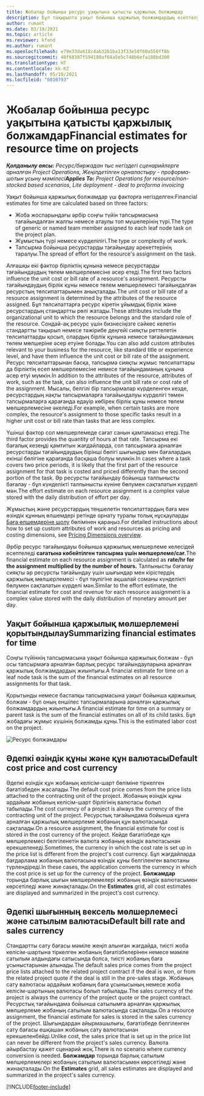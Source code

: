 ```yaml
---
title: Жобалар бойынша ресурс уақытына қатысты қаржылық болжамдар
description: Бұл тақырыпта уақыт бойынша қаржылық болжамдардың есептелу амалы туралы ақпарат берілген.
author: rumant
ms.date: 03/19/2021
ms.topic: article
ms.reviewer: kfend
ms.author: rumant
ms.openlocfilehash: e79e33da618c4ab32b1ba13f33e50f60a550ff0b
ms.sourcegitcommit: 40f68387f594180af64a5e5c748b6efa188bd300
ms.translationtype: HT
ms.contentlocale: kk-KZ
ms.lasthandoff: 05/10/2021
ms.locfileid: "6010793"
---
```

# <a name="financial-estimates-for-resource-time-on-projects"></a><span data-ttu-id="cca2d-103">Жобалар бойынша ресурс уақытына қатысты қаржылық болжамдар</span><span class="sxs-lookup"><span data-stu-id="cca2d-103">Financial estimates for resource time on projects</span></span>

<span data-ttu-id="cca2d-104">_**Қолданылу аясы:** Ресурс/биржадан тыс негіздегі сценарийлерге арналған Project Operations, Жеңілдетілген орналастыру - проформа-шотын ұсыну мәмілесі_</span><span class="sxs-lookup"><span data-stu-id="cca2d-104">_**Applies To:** Project Operations for resource/non-stocked based scenarios, Lite deployment - deal to proforma invoicing_</span></span>

<span data-ttu-id="cca2d-105">Уақыт бойынша қаржылық болжамдар үш факторға негізделген:</span><span class="sxs-lookup"><span data-stu-id="cca2d-105">Financial estimates for time are calculated based on three factors:</span></span> 

- <span data-ttu-id="cca2d-106">Жоба жоспарындағы әрбір соңғы түйін тапсырмасына тағайындалған жалпы немесе атаулы топ мүшелерінің түрі.</span><span class="sxs-lookup"><span data-stu-id="cca2d-106">The type of generic or named team member assigned to each leaf node task on the project plan.</span></span> 
- <span data-ttu-id="cca2d-107">Жұмыстың түрі немесе күрделілігі.</span><span class="sxs-lookup"><span data-stu-id="cca2d-107">The type or complexity of work.</span></span>
- <span data-ttu-id="cca2d-108">Тапсырма бойынша ресурстарды тағайындау әрекеттерінің таралуы.</span><span class="sxs-lookup"><span data-stu-id="cca2d-108">The spread of effort for the resource's assignment on the task.</span></span> 

<span data-ttu-id="cca2d-109">Алғашқы екі фактор бірліктің құнына немесе ресурстарды тағайындаудың төлем мөлшерлемесіне әсер етеді.</span><span class="sxs-lookup"><span data-stu-id="cca2d-109">The first two factors influence the unit cost or bill rate of a resource's assignment.</span></span> <span data-ttu-id="cca2d-110">Ресурсты тағайындаудың бірлік құны немесе төлем мөлшерлемесі тағайындалған ресурстың төлсипаттарымен анықталады.</span><span class="sxs-lookup"><span data-stu-id="cca2d-110">The unit cost or bill rate of a resource assignment is determined by the attributes of the resource assigned.</span></span> <span data-ttu-id="cca2d-111">Бұл төлсипаттарға ресурс кіретін ұйымдық бірлік және ресурстардың стандартты рөлі жатады.</span><span class="sxs-lookup"><span data-stu-id="cca2d-111">These attributes include the organizational unit to which the resource belongs and the standard role of the resource.</span></span> <span data-ttu-id="cca2d-112">Сондай-ақ ресурс үшін бизнесіңізге сәйкес келетін стандартты тақырып немесе тәжірибе деңгейі сияқты реттелетін төлсипаттарды қосып, олардың бірлік құнына немесе тағайындаманың төлем мөлшеріне әсер етуіне болады.</span><span class="sxs-lookup"><span data-stu-id="cca2d-112">You can also add custom attributes relevant to your business for the resource, like standard title or experience level, and have them influence the unit cost or bill rate of the assignment.</span></span>
<span data-ttu-id="cca2d-113">Ресурс төлсипаттарынан басқа, тапсырма сияқты жұмыс төлсипаттары да бірліктің есеп мөлшерлемесіне немесе тағайындаманың құнына әсер етуі мүмкін.</span><span class="sxs-lookup"><span data-stu-id="cca2d-113">In addition to the attributes of the resource, attributes of work, such as the task, can also influence the unit bill rate or cost rate of the assignment.</span></span> <span data-ttu-id="cca2d-114">Мысалы, белгілі бір тапсырмалар күрделенген кезде, ресурстардың нақты тапсырмаларға тағайындалуы күрделігі төмен тапсырмаларға қарағанда едәуір көбірек бірлік құны немесе төлем мөлшерлемесіне әкеледі.</span><span class="sxs-lookup"><span data-stu-id="cca2d-114">For example, when certain tasks are more complex, the resource's assignment to those specific tasks result in a higher unit cost or bill rate than tasks that are less complex.</span></span>   

<span data-ttu-id="cca2d-115">Үшінші фактор сол мөлшерлемеде сағат санын қамтамасыз етеді.</span><span class="sxs-lookup"><span data-stu-id="cca2d-115">The third factor provides the quantity of hours at that rate.</span></span> <span data-ttu-id="cca2d-116">Тапсырма екі бағалық кезеңді қамтитын жағдайларда, сол тапсырмаға арналған ресурстарды тағайындаудың бірінші бөлігі шығындар мен бағалардың екінші бөлігіне қарағанда басқаша болуы мүмкін.</span><span class="sxs-lookup"><span data-stu-id="cca2d-116">In cases where a task covers two price periods, it is likely that the first part of the resource assignment for that task is costed and priced differently than the second portion of the task.</span></span> <span data-ttu-id="cca2d-117">Әр ресурсты тағайындау бойынша талпынысты бағалау - бұл күнделікті талпынысты күніне бөлумен сақталатын күрделі мән.</span><span class="sxs-lookup"><span data-stu-id="cca2d-117">The effort estimate on each resource assignment is a complex value stored with the daily distribution of effort per day.</span></span>

<span data-ttu-id="cca2d-118">Жұмыстың және ресурстардың теңшелетін төлсипаттардың баға мен өзіндік құнның өлшемдері ретінде орнату туралы толық нұсқауларды [Баға өлшемдеріне шолу](../pricing-costing/pricing-dimensions-overview.md) бөлімінен қараңыз.</span><span class="sxs-lookup"><span data-stu-id="cca2d-118">For detailed instructions about how to set up custom attributes of work and resources as pricing and costing dimensions, see [Pricing Dimensions overview](../pricing-costing/pricing-dimensions-overview.md).</span></span>

<span data-ttu-id="cca2d-119">Әрбір ресурс тағайындауы бойынша қаржылық мөлшерлеме келесідей есептеледі **сағатына көбейтілген тапсырма үшін мөлшерлеме/сағ.**</span><span class="sxs-lookup"><span data-stu-id="cca2d-119">The financial estimate on each resource assignment is calculated as **rate/hr for the assignment multiplied by the number of hours.**</span></span>  <span data-ttu-id="cca2d-120">Талпынысты бағалау сияқты әр ресурсты тағайындау үшін шығындар мен кірістердің қаржылық мөлшерлемесі - бұл тәулігіне ақшалай соманы күнделікті бөлумен сақталатын күрделі мән.</span><span class="sxs-lookup"><span data-stu-id="cca2d-120">Similar to the effort estimate, the financial estimate for cost and revenue for each resource assignment is a complex value stored with the daily distribution of monetary amount per day.</span></span> 

## <a name="summarizing-financial-estimates-for-time"></a><span data-ttu-id="cca2d-121">Уақыт бойынша қаржылық мөлшерлемені қорытындылау</span><span class="sxs-lookup"><span data-stu-id="cca2d-121">Summarizing financial estimates for time</span></span>
<span data-ttu-id="cca2d-122">Соңғы түйіннің тапсырмасына уақыт бойынша қаржылық болжам - бұл осы тапсырмаға арналған барлық ресурс тағайындауларына арналған қаржылық болжамдардың жиынтығы.</span><span class="sxs-lookup"><span data-stu-id="cca2d-122">A financial estimate for time on a leaf node task is the sum of the financial estimates on all resource assignments for that task.</span></span>

<span data-ttu-id="cca2d-123">Қорытынды немесе бастапқы тапсырмасына уақыт бойынша қаржылық болжам - бұл оның еншілес тапсырмаларына арналған қаржылық болжамдардың жиынтығы.</span><span class="sxs-lookup"><span data-stu-id="cca2d-123">A financial estimate for time on a summary or parent task is the sum of the financial estimates on all of its child tasks.</span></span> <span data-ttu-id="cca2d-124">Бұл жобадағы жұмыс күшінің болжамды құны.</span><span class="sxs-lookup"><span data-stu-id="cca2d-124">This is the estimated labor cost on the project.</span></span> 

![Ресурс болжамдары](./media/navigation12.png)

## <a name="default-cost-price-and-cost-currency"></a><span data-ttu-id="cca2d-126">Әдепкі өзіндік құны және құн валютасы</span><span class="sxs-lookup"><span data-stu-id="cca2d-126">Default cost price and cost currency</span></span>

<span data-ttu-id="cca2d-127">Әдепкі өзіндік құн жобаның келісім-шарт бөліміне тіркелген бағатізбеден жасалады.</span><span class="sxs-lookup"><span data-stu-id="cca2d-127">The default cost price comes from the price lists attached to the contracting unit of the project.</span></span> <span data-ttu-id="cca2d-128">Жобаның өзіндік құны әрдайым жобаның келісім-шарт бірлігінің валютасы болып табылады.</span><span class="sxs-lookup"><span data-stu-id="cca2d-128">The cost currency of a project is always the currency of the contracting unit of the project.</span></span> <span data-ttu-id="cca2d-129">Ресурстық тағайындама бойынша құнға арналған қаржылық мөлшерлеме жобаның құн валютасында сақталады.</span><span class="sxs-lookup"><span data-stu-id="cca2d-129">On a resource assignment, the financial estimate for cost is stored in the cost currency of the project.</span></span> <span data-ttu-id="cca2d-130">Кейде бағатізбеде құн мөлшерлемесі белгіленетін валюта жобаның өзіндік валютасынан ерекшеленеді.</span><span class="sxs-lookup"><span data-stu-id="cca2d-130">Sometimes, the currency in which the cost rate is set up in the price list is different from the project's cost currency.</span></span> <span data-ttu-id="cca2d-131">Бұл жағдайларда бағдарлама жобаның валютасына өзіндік құны белгіленген валютаны түрлендіреді.</span><span class="sxs-lookup"><span data-stu-id="cca2d-131">In these cases, the application converts the currency in which the cost price is set up for the currency of the project.</span></span> <span data-ttu-id="cca2d-132">**Болжамдар** торында барлық шығын мөлшерлемелері жобаның өзіндік валютасымен көрсетіледі және жинақталады.</span><span class="sxs-lookup"><span data-stu-id="cca2d-132">On the **Estimates** grid, all cost estimates are displayed and summarized in the project's cost currency.</span></span> 

## <a name="default-bill-rate-and-sales-currency"></a><span data-ttu-id="cca2d-133">Әдепкі шығынның вексель мөлшерлемесі және сатылым валютасы</span><span class="sxs-lookup"><span data-stu-id="cca2d-133">Default bill rate and sales currency</span></span>

<span data-ttu-id="cca2d-134">Стандартты сату бағасы мәміле жеңіп алынған жағдайда, тиісті жоба келісім-шартына тіркелген жобаның бағатізбелерінен немесе мәміле сатылым алдындағы сатысында болса, тиісті жобаның баға ұсыныстарынан алынады.</span><span class="sxs-lookup"><span data-stu-id="cca2d-134">The default sales price comes from the project price lists attached to the related project contract if the deal is won, or from the related project quote if the deal is still in the pre-sales stage.</span></span> <span data-ttu-id="cca2d-135">Жобаның сату валютасы әрдайым жобаның баға ұсынысының немесе жоба келісім-шартының валютасы болып табылады.</span><span class="sxs-lookup"><span data-stu-id="cca2d-135">The sales currency of the project is always the currency of the project quote or the project contract.</span></span> <span data-ttu-id="cca2d-136">Ресурстық тағайындама бойынша сатылымға арналған қаржылық мөлшерлеме жобаның сатылым валютасында сақталады.</span><span class="sxs-lookup"><span data-stu-id="cca2d-136">On a resource assignment, the financial estimate for sales is stored in the sales currency of the project.</span></span> <span data-ttu-id="cca2d-137">Шығындардан айырмашылығы, бағатізбеде белгіленген сату бағасы ешқашан жобаның сату валютасынан ерекшеленбейді.</span><span class="sxs-lookup"><span data-stu-id="cca2d-137">Unlike cost, the sales price that is set up in the price list can never be different from the project's sales currency.</span></span> <span data-ttu-id="cca2d-138">Валюта айырбастау қажет сценарий жоқ.</span><span class="sxs-lookup"><span data-stu-id="cca2d-138">There is no scenario where currency conversion is needed.</span></span> <span data-ttu-id="cca2d-139">**Болжамдар** торында барлық сатылым мөлшерлемелері жобаның сатылым валютасымен көрсетіледі және жинақталады.</span><span class="sxs-lookup"><span data-stu-id="cca2d-139">On the **Estimates** grid, all sales estimates are displayed and summarized in the project's sales currency.</span></span> 

[!INCLUDE[footer-include](../includes/footer-banner.md)]
